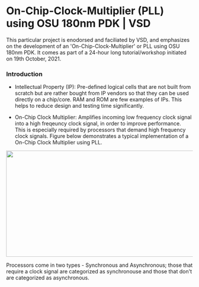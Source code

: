 # On-Chip-Clock-Multiplier (PLL) using OSU 180nm PDK  | VSD
This particular project is enodorsed and faciliated by VSD, and emphasizes on the development of an 'On-Chip-Clock-Multiplier' or PLL using OSU 180nm PDK. It comes as part of a 24-hour long tutorial/workshop initiated on 19th October, 2021.

### Introduction 

* Intellectual Property (IP): Pre-defined logical cells that are not built from scratch but are rather bought from IP vendors so that they can be used directly on a chip/core. RAM and ROM are few examples of IPs. This helps to reduce design and testing time significantly.

* On-Chip Clock Multiplier: Amplifies incoming low frequency clock signal into a high freqeuncy clock signal, in order to improve performance. This is especially required by processors that demand high frequency clock signals. Figure below demonstrates a typical implementation of a On-Chip Clock Multiplier using PLL. 

<p align="center">
  <img width="681" height="287" src="https://i.imgur.com/p6963Zc.png">
</p>

Processors come in two types - Synchronous and Asynchronous; those that require a clock signal are categorized as synchronouse and those that don't are categorized as asynchronous.

